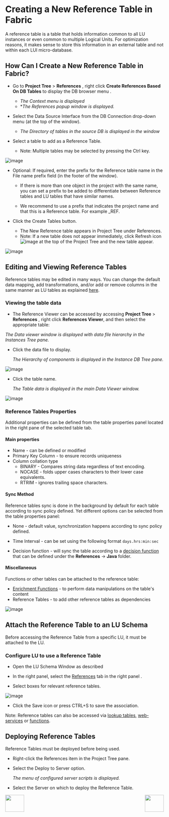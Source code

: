 # Creating a New Reference Table in Fabric

A  reference table is a table that holds information common to all LU instances or even common to multiple Logical Units. For optimization reasons, it makes sense to store this information in an external table and not within each LUI micro-database.



## How Can I Create a New Reference Table in Fabric?

- Go to **Project Tree** > **References** , right click **Create References Based On DB Tables** to display the DB browser menu .
  - *The Context menu is displayed*
  - **The References popup window is displayed.*

  

- Select the Data Source Interface from the DB Connection drop-down menu (at the top of the window).

  - *The Directory of tables in the source DB is displayed in the window*

- Select a table to add as a Reference Table.
  
  - Note: Multiple tables may be selected by pressing the Ctrl key.
  
![image](/articles/22_reference(commonDB)_tables/images/01_create_new_common_tables.PNG)



- Optional: If required, enter the prefix for the Reference table name in the File name prefix field (in the footer of the window).
  - If there is more than one object in the project with the same name, you can set a prefix to be added to differentiate between Reference tables and LU tables that have similar names. 

  - We recommend to use a prefix that indicates the project name and that this is a Reference table. For example <proj-prefix>_REF.


- Click the Create Tables button.

  - The New Reference table appears in Project Tree under References. 
  - Note: If a new table does not appear immediately, click Refresh icon ![image](/articles/22_reference(commonDB)_tables/images/03_create_new_common_tables_refreshbutton.PNG) at the top of the Project Tree and the new table appear.

![image](/articles/22_reference(commonDB)_tables/images/02_create_new_common_tables_schema.PNG)



## Editing and Viewing Reference Tables

Reference tables may be edited in many ways. You can change the default data mapping, add transformations, and/or add or remove columns in the same manner as LU tables as explained [here](/articles/07_table_population/01_table_population_overview.md).

### Viewing the table data 

- The Reference Viewer can be accessed  by accessing  **Project Tree** > **References** , right click **References Viewer**, and then select the appropriate table:

*The Data viewer window is displayed with data file hierarchy in the Instances Tree pane.*

- Click the data file to display.

  *The Hierarchy of components is displayed in the Instance DB Tree pane.*

![image](/articles/22_reference(commonDB)_tables/images/05_create_new_common_tables_dataviewer.PNG)

- Click the table name.

  *The Table data is displayed in the main Data Viewer window.*

![image](/articles/22_reference(commonDB)_tables/images/04_create_new_common_tables_dataviewer.PNG)



### Reference Tables Properties

Additional properties can be defined from the table properties panel located in the right pane of the selected table tab.



#### Main properties

- Name - can be defined or modified
- Primary Key Column - to ensure records uniqueness
- Column collation type
  - BINARY - Compares string data regardless of text encoding.
  - NOCASE -  folds upper cases characters to their lower case equivalents.
  - RTRIM - ignores trailing space characters.



#### Sync Method

Reference tables sync is done in the background by default for each table according to sync policy defined. Yet different options can be selected from the table properties panel:

- None - default value, synchronization happens according to sync policy defined.

- Time Interval - can be set using the following format ```days.hrs:min:sec```

- Decision function - will sync the table according to a [decision function](/articles/14_sync_LU_instance/05_sync_decision_functions.md) that can be defined under the **References** -> **Java** folder. 

  

#### Miscellaneous

Functions or other tables can be attached to the reference table:

- [Enrichment Functions](/articles/10_enrichment_function/01_enrichment_function_overview.md) - to perform data manipulations on the table's content
- Reference Tables - to add other reference tables as dependencies 

![image](/articles/22_reference(commonDB)_tables/images/06_create_new_common_tables_properties.PNG)



## Attach the Reference Table to an LU Schema

Before accessing the Reference Table from a specific LU, it must be attached to the LU.

### Configure LU to use a Reference Table

- Open the LU Schema Window as described 

- In the right panel, select the [References](/articles/03_logical_units/15_LU_schema_edit_reference_tab.md) tab in the right panel .

- Select boxes for relevant reference tables.

![image](/articles/22_reference(commonDB)_tables/images/07_create_new_common_tables_LU_Ref.PNG)

- Click the Save icon or press CTRL+S to save the association. 

Note: Reference tables can also be accessed via [lookup tables](/articles/07_table_population/11_lookup_tables.md), [web-services](/articles/15_web_services_and_graphit/01_web_services_overview.md) or [functions](/articles/10_enrichment_function/01_enrichment_function_overview.md).



## Deploying Reference Tables

Reference Tables must be deployed before being used.

- Right-click the References item in the Project Tree pane.
- Select the Deploy to Server option.

  *The menu of configured server scripts is displayed.*
  
- Select the Server on which to deploy the Reference Table.
  

[<img align="left" width="60" height="54" src="/articles/images/Previous.png">](/articles/22_reference%28commonDB%29_tables/01_fabric_commonDB_overview.md)

[<img align="right" width="60" height="54" src="/articles/images/Next.png">](/articles/22_reference%28commonDB%29_tables/03_fabric_commonDB_flow.md)

